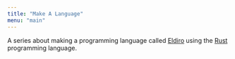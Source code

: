 ```yaml
---
title: "Make A Language"
menu: "main"
---
```


A series about making a programming language called [Eldiro](https://github.com/arzg/eldiro) using the [Rust](https://rust-lang.org) programming language.
